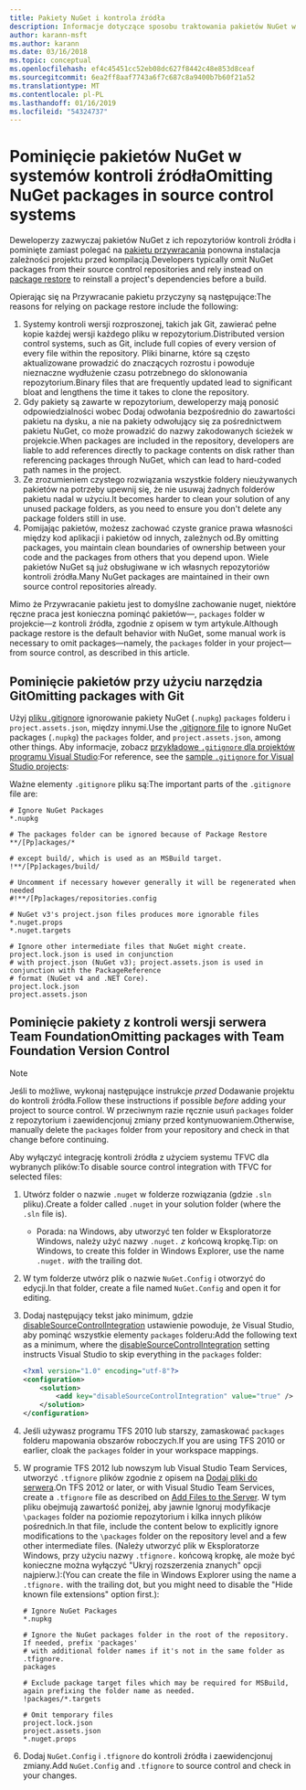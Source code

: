 ```yaml
---
title: Pakiety NuGet i kontrola źródła
description: Informacje dotyczące sposobu traktowania pakietów NuGet w ramach systemów kontroli wersji kontroli i źródła i pominąć pakiety za pomocą narzędzia git i TFVC.
author: karann-msft
ms.author: karann
ms.date: 03/16/2018
ms.topic: conceptual
ms.openlocfilehash: ef4c45451cc52eb08dc627f8442c48e853d8ceaf
ms.sourcegitcommit: 6ea2ff8aaf7743a6f7c687c8a9400b7b60f21a52
ms.translationtype: MT
ms.contentlocale: pl-PL
ms.lasthandoff: 01/16/2019
ms.locfileid: "54324737"
---
```

# <a name="omitting-nuget-packages-in-source-control-systems"></a><span data-ttu-id="936ec-103">Pominięcie pakietów NuGet w systemów kontroli źródła</span><span class="sxs-lookup"><span data-stu-id="936ec-103">Omitting NuGet packages in source control systems</span></span>

<span data-ttu-id="936ec-104">Deweloperzy zazwyczaj pakietów NuGet z ich repozytoriów kontroli źródła i pominięte zamiast polegać na [pakietu przywracania](package-restore.md) ponowna instalacja zależności projektu przed kompilacją.</span><span class="sxs-lookup"><span data-stu-id="936ec-104">Developers typically omit NuGet packages from their source control repositories and rely instead on [package restore](package-restore.md) to reinstall a project's dependencies before a build.</span></span>

<span data-ttu-id="936ec-105">Opierając się na Przywracanie pakietu przyczyny są następujące:</span><span class="sxs-lookup"><span data-stu-id="936ec-105">The reasons for relying on package restore include the following:</span></span>

1. <span data-ttu-id="936ec-106">Systemy kontroli wersji rozproszonej, takich jak Git, zawierać pełne kopie każdej wersji każdego pliku w repozytorium.</span><span class="sxs-lookup"><span data-stu-id="936ec-106">Distributed version control systems, such as Git, include full copies of every version of every file within the repository.</span></span> <span data-ttu-id="936ec-107">Pliki binarne, które są często aktualizowane prowadzić do znaczących rozrostu i powoduje nieznaczne wydłużenie czasu potrzebnego do sklonowania repozytorium.</span><span class="sxs-lookup"><span data-stu-id="936ec-107">Binary files that are frequently updated lead to significant bloat and lengthens the time it takes to clone the repository.</span></span>
1. <span data-ttu-id="936ec-108">Gdy pakiety są zawarte w repozytorium, deweloperzy mają ponosić odpowiedzialności wobec Dodaj odwołania bezpośrednio do zawartości pakietu na dysku, a nie na pakiety odwołujący się za pośrednictwem pakietu NuGet, co może prowadzić do nazwy zakodowanych ścieżek w projekcie.</span><span class="sxs-lookup"><span data-stu-id="936ec-108">When packages are included in the repository, developers are liable to add references directly to package contents on disk rather than referencing packages through NuGet, which can lead to hard-coded path names in the project.</span></span>
1. <span data-ttu-id="936ec-109">Ze zrozumieniem czystego rozwiązania wszystkie foldery nieużywanych pakietów na potrzeby upewnij się, że nie usuwaj żadnych folderów pakietu nadal w użyciu.</span><span class="sxs-lookup"><span data-stu-id="936ec-109">It becomes harder to clean your solution of any unused package folders, as you need to ensure you don't delete any package folders still in use.</span></span>
1. <span data-ttu-id="936ec-110">Pomijając pakietów, możesz zachować czyste granice prawa własności między kod aplikacji i pakietów od innych, zależnych od.</span><span class="sxs-lookup"><span data-stu-id="936ec-110">By omitting packages, you maintain clean boundaries of ownership between your code and the packages from others that you depend upon.</span></span> <span data-ttu-id="936ec-111">Wiele pakietów NuGet są już obsługiwane w ich własnych repozytoriów kontroli źródła.</span><span class="sxs-lookup"><span data-stu-id="936ec-111">Many NuGet packages are maintained in their own source control repositories already.</span></span>

<span data-ttu-id="936ec-112">Mimo że Przywracanie pakietu jest to domyślne zachowanie nuget, niektóre ręczne praca jest konieczna pominąć pakietów&mdash;, `packages` folder w projekcie&mdash;z kontroli źródła, zgodnie z opisem w tym artykule.</span><span class="sxs-lookup"><span data-stu-id="936ec-112">Although package restore is the default behavior with NuGet, some manual work is necessary to omit packages&mdash;namely, the `packages` folder in your project&mdash;from source control, as described in this article.</span></span>

## <a name="omitting-packages-with-git"></a><span data-ttu-id="936ec-113">Pominięcie pakietów przy użyciu narzędzia Git</span><span class="sxs-lookup"><span data-stu-id="936ec-113">Omitting packages with Git</span></span>

<span data-ttu-id="936ec-114">Użyj [pliku .gitignore](https://git-scm.com/docs/gitignore) ignorowanie pakiety NuGet (`.nupkg`) `packages` folderu i `project.assets.json`, między innymi.</span><span class="sxs-lookup"><span data-stu-id="936ec-114">Use the [.gitignore file](https://git-scm.com/docs/gitignore) to ignore NuGet packages (`.nupkg`) the `packages` folder, and `project.assets.json`, among other things.</span></span> <span data-ttu-id="936ec-115">Aby informacje, zobacz [przykładowe `.gitignore` dla projektów programu Visual Studio](https://github.com/github/gitignore/blob/master/VisualStudio.gitignore):</span><span class="sxs-lookup"><span data-stu-id="936ec-115">For reference, see the [sample `.gitignore` for Visual Studio projects](https://github.com/github/gitignore/blob/master/VisualStudio.gitignore):</span></span>

<span data-ttu-id="936ec-116">Ważne elementy `.gitignore` pliku są:</span><span class="sxs-lookup"><span data-stu-id="936ec-116">The important parts of the `.gitignore` file are:</span></span>

```gitignore
# Ignore NuGet Packages
*.nupkg

# The packages folder can be ignored because of Package Restore
**/[Pp]ackages/*

# except build/, which is used as an MSBuild target.
!**/[Pp]ackages/build/

# Uncomment if necessary however generally it will be regenerated when needed
#!**/[Pp]ackages/repositories.config

# NuGet v3's project.json files produces more ignorable files
*.nuget.props
*.nuget.targets

# Ignore other intermediate files that NuGet might create. project.lock.json is used in conjunction
# with project.json (NuGet v3); project.assets.json is used in conjunction with the PackageReference
# format (NuGet v4 and .NET Core).
project.lock.json
project.assets.json
```

## <a name="omitting-packages-with-team-foundation-version-control"></a><span data-ttu-id="936ec-117">Pominięcie pakiety z kontroli wersji serwera Team Foundation</span><span class="sxs-lookup"><span data-stu-id="936ec-117">Omitting packages with Team Foundation Version Control</span></span>

> [!Note]
> <span data-ttu-id="936ec-118">Jeśli to możliwe, wykonaj następujące instrukcje *przed* Dodawanie projektu do kontroli źródła.</span><span class="sxs-lookup"><span data-stu-id="936ec-118">Follow these instructions if possible *before* adding your project to source control.</span></span> <span data-ttu-id="936ec-119">W przeciwnym razie ręcznie usuń `packages` folder z repozytorium i zaewidencjonuj zmiany przed kontynuowaniem.</span><span class="sxs-lookup"><span data-stu-id="936ec-119">Otherwise, manually delete the `packages` folder from your repository and check in that change before continuing.</span></span>

<span data-ttu-id="936ec-120">Aby wyłączyć integrację kontroli źródła z użyciem systemu TFVC dla wybranych plików:</span><span class="sxs-lookup"><span data-stu-id="936ec-120">To disable source control integration with TFVC for selected files:</span></span>

1. <span data-ttu-id="936ec-121">Utwórz folder o nazwie `.nuget` w folderze rozwiązania (gdzie `.sln` pliku).</span><span class="sxs-lookup"><span data-stu-id="936ec-121">Create a folder called `.nuget` in your solution folder (where the `.sln` file is).</span></span>
    - <span data-ttu-id="936ec-122">Porada: na Windows, aby utworzyć ten folder w Eksploratorze Windows, należy użyć nazwy `.nuget.` *z* końcową kropkę.</span><span class="sxs-lookup"><span data-stu-id="936ec-122">Tip: on Windows, to create this folder in Windows Explorer, use the name `.nuget.` *with* the trailing dot.</span></span>

1. <span data-ttu-id="936ec-123">W tym folderze utwórz plik o nazwie `NuGet.Config` i otworzyć do edycji.</span><span class="sxs-lookup"><span data-stu-id="936ec-123">In that folder, create a file named `NuGet.Config` and open it for editing.</span></span>

1. <span data-ttu-id="936ec-124">Dodaj następujący tekst jako minimum, gdzie [disableSourceControlIntegration](../reference/nuget-config-file.md#solution-section) ustawienie powoduje, że Visual Studio, aby pominąć wszystkie elementy `packages` folderu:</span><span class="sxs-lookup"><span data-stu-id="936ec-124">Add the following text as a minimum, where the [disableSourceControlIntegration](../reference/nuget-config-file.md#solution-section) setting instructs Visual Studio to skip everything in the `packages` folder:</span></span>

   ```xml
   <?xml version="1.0" encoding="utf-8"?>
   <configuration>
       <solution>
           <add key="disableSourceControlIntegration" value="true" />
       </solution>
   </configuration>
   ```

1. <span data-ttu-id="936ec-125">Jeśli używasz programu TFS 2010 lub starszy, zamaskować `packages` folderu mapowania obszarów roboczych.</span><span class="sxs-lookup"><span data-stu-id="936ec-125">If you are using TFS 2010 or earlier, cloak the `packages` folder in your workspace mappings.</span></span>

1. <span data-ttu-id="936ec-126">W programie TFS 2012 lub nowszym lub Visual Studio Team Services, utworzyć `.tfignore` plików zgodnie z opisem na [Dodaj pliki do serwera](/vsts/tfvc/add-files-server?view=vsts#tfignore).</span><span class="sxs-lookup"><span data-stu-id="936ec-126">On TFS 2012 or later, or with Visual Studio Team Services, create a `.tfignore` file as described on [Add Files to the Server](/vsts/tfvc/add-files-server?view=vsts#tfignore).</span></span> <span data-ttu-id="936ec-127">W tym pliku obejmują zawartość poniżej, aby jawnie Ignoruj modyfikacje `\packages` folder na poziomie repozytorium i kilka innych plików pośrednich.</span><span class="sxs-lookup"><span data-stu-id="936ec-127">In that file, include the content below to explicitly ignore modifications to the `\packages` folder on the repository level and a few other intermediate files.</span></span> <span data-ttu-id="936ec-128">(Należy utworzyć plik w Eksploratorze Windows, przy użyciu nazwy `.tfignore.` końcową kropkę, ale może być konieczne można wyłączyć "Ukryj rozszerzenia znanych" opcji najpierw.):</span><span class="sxs-lookup"><span data-stu-id="936ec-128">(You can create the file in Windows Explorer using the name a `.tfignore.` with the trailing dot, but you might need to disable the "Hide known file extensions" option first.):</span></span>

   ```cli
   # Ignore NuGet Packages
   *.nupkg

   # Ignore the NuGet packages folder in the root of the repository. If needed, prefix 'packages'
   # with additional folder names if it's not in the same folder as .tfignore.   
   packages

   # Exclude package target files which may be required for MSBuild, again prefixing the folder name as needed.
   !packages/*.targets

   # Omit temporary files
   project.lock.json
   project.assets.json
   *.nuget.props
   ```

1. <span data-ttu-id="936ec-129">Dodaj `NuGet.Config` i `.tfignore` do kontroli źródła i zaewidencjonuj zmiany.</span><span class="sxs-lookup"><span data-stu-id="936ec-129">Add `NuGet.Config` and `.tfignore` to source control and check in your changes.</span></span>
